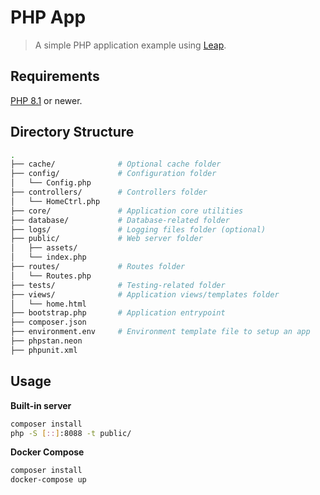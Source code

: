 # PHP App

> A simple PHP application example using [Leap](https://github.com/joseluisq/leap).

## Requirements

[PHP 8.1](https://www.php.net/releases/8.1/en.php) or newer.

## Directory Structure

```sh
.
├── cache/              # Optional cache folder
├── config/             # Configuration folder
│   └── Config.php
├── controllers/        # Controllers folder
│   └── HomeCtrl.php
├── core/               # Application core utilities
├── database/           # Database-related folder
├── logs/               # Logging files folder (optional)
├── public/             # Web server folder
│   ├── assets/
│   └── index.php
├── routes/             # Routes folder
│   └── Routes.php
├── tests/              # Testing-related folder
├── views/              # Application views/templates folder
│   └── home.html
├── bootstrap.php       # Application entrypoint
├── composer.json
├── environment.env     # Environment template file to setup an app
├── phpstan.neon
├── phpunit.xml
```

## Usage

__Built-in server__

```sh
composer install
php -S [::]:8088 -t public/
```

__Docker Compose__

```sh
composer install
docker-compose up
```
